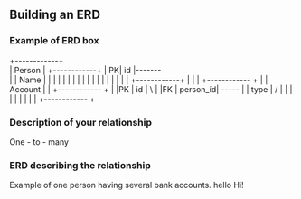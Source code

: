 ## Building an ERD 

### Example of ERD box

+------------+       
| Person     |
+------------+
| PK|   id   |-------      
|   |   Name |       |
|   |        |       |
|   |        |       |
|   |        |       |
|   |        |       |
+------------+       |
                     |
                     |
+------------ +      |
| Account     |      |
+------------ +      |
|PK | id       | \   |
|FK | person_id| -----
|   |   type   | /
|   |        |
|   |          |
|   |          |
+------------ +

### Description of your relationship

One - to - many 

### ERD describing the relationship
Example of one person having several bank accounts.
hello
Hi!